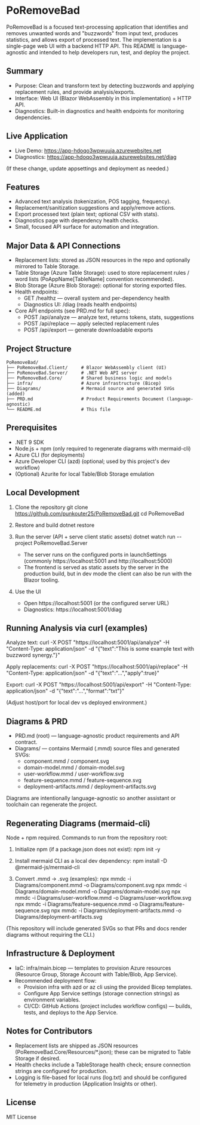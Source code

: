 # PoRemoveBad

PoRemoveBad is a focused text-processing application that identifies and removes unwanted words and "buzzwords" from input text, produces statistics, and allows export of processed text. The implementation is a single-page web UI with a backend HTTP API. This README is language-agnostic and intended to help developers run, test, and deploy the project.

## Summary

- Purpose: Clean and transform text by detecting buzzwords and applying replacement rules, and provide analysis/exports.
- Interface: Web UI (Blazor WebAssembly in this implementation) + HTTP API.
- Diagnostics: Built-in diagnostics and health endpoints for monitoring dependencies.

## Live Application

- Live Demo: https://app-hdoqo3wpwuuja.azurewebsites.net
- Diagnostics: https://app-hdoqo3wpwuuja.azurewebsites.net/diag

(If these change, update appsettings and deployment as needed.)

## Features

- Advanced text analysis (tokenization, POS tagging, frequency).
- Replacement/sanitization suggestions and apply/remove actions.
- Export processed text (plain text; optional CSV with stats).
- Diagnostics page with dependency health checks.
- Small, focused API surface for automation and integration.

## Major Data & API Connections

- Replacement lists: stored as JSON resources in the repo and optionally mirrored to Table Storage.
- Table Storage (Azure Table Storage): used to store replacement rules / word lists (PoAppName[TableName] convention recommended).
- Blob Storage (Azure Blob Storage): optional for storing exported files.
- Health endpoints:
  - GET /healthz — overall system and per-dependency health
  - Diagnostics UI: /diag (reads health endpoints)
- Core API endpoints (see PRD.md for full spec):
  - POST /api/analyze — analyze text, returns tokens, stats, suggestions
  - POST /api/replace — apply selected replacement rules
  - POST /api/export — generate downloadable exports

## Project Structure

```
PoRemoveBad/
├── PoRemoveBad.Client/     # Blazor WebAssembly client (UI)
├── PoRemoveBad.Server/     # .NET Web API server
├── PoRemoveBad.Core/       # Shared business logic and models
├── infra/                  # Azure infrastructure (Bicep)
├── Diagrams/               # Mermaid source and generated SVGs (added)
├── PRD.md                  # Product Requirements Document (language-agnostic)
└── README.md               # This file
```

## Prerequisites

- .NET 9 SDK
- Node.js + npm (only required to regenerate diagrams with mermaid-cli)
- Azure CLI (for deployments)
- Azure Developer CLI (azd) (optional; used by this project's dev workflow)
- (Optional) Azurite for local Table/Blob Storage emulation

## Local Development

1. Clone the repository
   git clone https://github.com/punkouter25/PoRemoveBad.git
   cd PoRemoveBad

2. Restore and build
   dotnet restore

3. Run the server (API + serve client static assets)
   dotnet watch run --project PoRemoveBad.Server

   - The server runs on the configured ports in launchSettings (commonly https://localhost:5001 and http://localhost:5000)
   - The frontend is served as static assets by the server in the production build, but in dev mode the client can also be run with the Blazor tooling.

4. Use the UI
   - Open https://localhost:5001 (or the configured server URL)
   - Diagnostics: https://localhost:5001/diag

## Running Analysis via curl (examples)

Analyze text:
curl -X POST "https://localhost:5001/api/analyze" -H "Content-Type: application/json" -d "{\"text\":\"This is some example text with buzzword synergy.\"}"

Apply replacements:
curl -X POST "https://localhost:5001/api/replace" -H "Content-Type: application/json" -d "{\"text\":\"...\",\"apply\":true}"

Export:
curl -X POST "https://localhost:5001/api/export" -H "Content-Type: application/json" -d "{\"text\":\"...\",\"format\":\"txt\"}"

(Adjust host/port for local dev vs deployed environment.)

## Diagrams & PRD

- PRD.md (root) — language-agnostic product requirements and API contract.
- Diagrams/ — contains Mermaid (.mmd) source files and generated SVGs:
  - component.mmd / component.svg
  - domain-model.mmd / domain-model.svg
  - user-workflow.mmd / user-workflow.svg
  - feature-sequence.mmd / feature-sequence.svg
  - deployment-artifacts.mmd / deployment-artifacts.svg

Diagrams are intentionally language-agnostic so another assistant or toolchain can regenerate the project.

## Regenerating Diagrams (mermaid-cli)

Node + npm required. Commands to run from the repository root:

1. Initialize npm (if a package.json does not exist):
   npm init -y

2. Install mermaid CLI as a local dev dependency:
   npm install -D @mermaid-js/mermaid-cli

3. Convert .mmd -> .svg (examples):
   npx mmdc -i Diagrams/component.mmd -o Diagrams/component.svg
   npx mmdc -i Diagrams/domain-model.mmd -o Diagrams/domain-model.svg
   npx mmdc -i Diagrams/user-workflow.mmd -o Diagrams/user-workflow.svg
   npx mmdc -i Diagrams/feature-sequence.mmd -o Diagrams/feature-sequence.svg
   npx mmdc -i Diagrams/deployment-artifacts.mmd -o Diagrams/deployment-artifacts.svg

(This repository will include generated SVGs so that PRs and docs render diagrams without requiring the CLI.)

## Infrastructure & Deployment

- IaC: infra/main.bicep — templates to provision Azure resources (Resource Group, Storage Account with Table/Blob, App Service).
- Recommended deployment flow:
  - Provision infra with azd or az cli using the provided Bicep templates.
  - Configure App Service settings (storage connection strings) as environment variables.
  - CI/CD: GitHub Actions (project includes workflow configs) — builds, tests, and deploys to the App Service.

## Notes for Contributors

- Replacement lists are shipped as JSON resources (PoRemoveBad.Core/Resources/*.json); these can be migrated to Table Storage if desired.
- Health checks include a TableStorage health check; ensure connection strings are configured for production.
- Logging is file-based for local runs (log.txt) and should be configured for telemetry in production (Application Insights or other).

## License

MIT License
